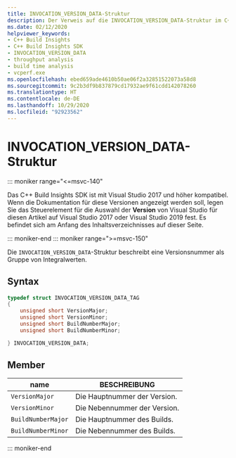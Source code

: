 ```yaml
---
title: INVOCATION_VERSION_DATA-Struktur
description: Der Verweis auf die INVOCATION_VERSION_DATA-Struktur im C++ Build Insights SDK.
ms.date: 02/12/2020
helpviewer_keywords:
- C++ Build Insights
- C++ Build Insights SDK
- INVOCATION_VERSION_DATA
- throughput analysis
- build time analysis
- vcperf.exe
ms.openlocfilehash: ebed659ade4610b50ae06f2a32851522073a58d8
ms.sourcegitcommit: 9c2b3df9b837879cd17932ae9f61cdd142078260
ms.translationtype: HT
ms.contentlocale: de-DE
ms.lasthandoff: 10/29/2020
ms.locfileid: "92923562"
---
```

# <a name="invocation_version_data-structure"></a>INVOCATION_VERSION_DATA-Struktur

::: moniker range="<=msvc-140"

Das C++ Build Insights SDK ist mit Visual Studio 2017 und höher kompatibel. Wenn die Dokumentation für diese Versionen angezeigt werden soll, legen Sie das Steuerelement für die Auswahl der **Version** von Visual Studio für diesen Artikel auf Visual Studio 2017 oder Visual Studio 2019 fest. Es befindet sich am Anfang des Inhaltsverzeichnisses auf dieser Seite.

::: moniker-end
::: moniker range=">=msvc-150"

Die `INVOCATION_VERSION_DATA`-Struktur beschreibt eine Versionsnummer als Gruppe von Integralwerten.

## <a name="syntax"></a>Syntax

```cpp
typedef struct INVOCATION_VERSION_DATA_TAG
{
    unsigned short VersionMajor;
    unsigned short VersionMinor;
    unsigned short BuildNumberMajor;
    unsigned short BuildNumberMinor;

} INVOCATION_VERSION_DATA;
```

## <a name="members"></a>Member

| name | BESCHREIBUNG |
|--|--|
| `VersionMajor` | Die Hauptnummer der Version. |
| `VersionMinor` | Die Nebennummer der Version. |
| `BuildNumberMajor` | Die Hauptnummer des Builds. |
| `BuildNumberMinor` | Die Nebennummer des Builds. |

::: moniker-end
